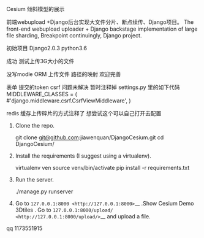 Cesium 倾斜模型的展示 


前端webupload +Django后台实现大文件分片、断点续传、Django项目。 
The front-end webupload uploader + Django backstage implementation of large file sharding, Breakpoint continuingly, Django project.




初始项目 Django2.0.3   python3.6


成功 测试上传3G大小的文件

没写modle ORM 上传文件 路径的映射 欢迎完善 

表单 提交的token  csrf 问题未解决   暂时注释掉  settings.py 里的如下代码  
MIDDLEWARE_CLASSES = (
    #'django.middleware.csrf.CsrfViewMiddleware',
)

redis 缓存上传碎片的方式注释了  想尝试这个可以自己打开去配置

1. Clone the repo.


    git clone git@github.com:jiawenquan/DjangoCesium.git
    cd DjangoCesium/

2. Install the requirements (I suggest using a virtualenv).


    virtualenv ven
    source venv/bin/activate
    pip install -r requirements.txt


3. Run the server.


    ./manage.py runserver

4. Go to `127.0.0.1:8000 <http://127.0.0.1:8000>`__ .Show Cesium Demo 3Dtiles .
    Go to `127.0.0.1:8000/upload/ <http://127.0.0.1:8000/upload/>`__ and upload a file.

qq 1173551915  